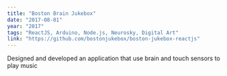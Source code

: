 ```yaml
---
title: "Boston Brain Jukebox"
date: "2017-08-01"
year: "2017"
tags: "ReactJS, Arduino, Node.js, Neurosky, Digital Art"
link: "https://github.com/bostonjukebox/boston-jukebox-reactjs"
---
```


Designed and developed an application that use brain and touch sensors to play music
